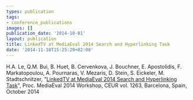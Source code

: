 ```yaml
---
types: publication
tags:
- conference_publications
images: []
publication_date: '2014-10-01'
layout: publication
title: LinkedTV at MediaEval 2014 Search and Hyperlinking Task
date: '2014-11-18T15:25:29+02:00'
---
```

<p>H.A. Le, Q.M. Bui, B. Huet, B. Cervenkova, J. Bouchner, E. Apostolidis, F. Markatopoulou, A. Pournaras, V. Mezaris, D. Stein, S. Eickeler, M. Stadtschnitzer, "<a href="http://www.iti.gr/~bmezaris/publications/mediaeval14hyper.pdf">LinkedTV at MediaEval 2014 Search and Hyperlinking Task</a>", Proc. MediaEval 2014 Workshop, CEUR vol. 1263, Barcelona, Spain, October 2014</p>
